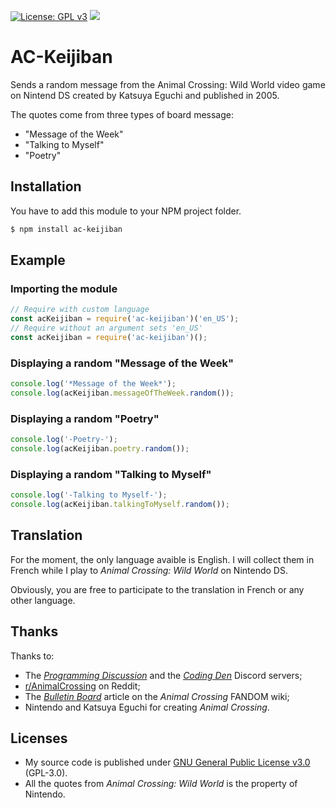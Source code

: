 [![License: GPL v3](https://img.shields.io/badge/License-GPLv3-blue.svg)](https://www.gnu.org/licenses/gpl-3.0)
[![](https://img.shields.io/npm/v/ac-keijiban.svg)](https://www.npmjs.com/package/ac-keijiban)

# AC-Keijiban

Sends a random message from the Animal Crossing: Wild World video game on Nintend DS created by Katsuya Eguchi and published in 2005.

The quotes come from three types of board message:
- "Message of the Week"
- "Talking to Myself"
- "Poetry"

## Installation

You  have to add this module to your NPM project folder.

```bash
$ npm install ac-keijiban
```

## Example

### Importing the module

```js
// Require with custom language
const acKeijiban = require('ac-keijiban')('en_US');
// Require without an argument sets 'en_US'
const acKeijiban = require('ac-keijiban')();
```

### Displaying a random "Message of the Week"

```js
console.log('*Message of the Week*');
console.log(acKeijiban.messageOfTheWeek.random());
```

### Displaying a random "Poetry"

```js
console.log('-Poetry-');
console.log(acKeijiban.poetry.random());
```

### Displaying a random "Talking to Myself"

```js
console.log('-Talking to Myself-');
console.log(acKeijiban.talkingToMyself.random());
```

## Translation

For the moment, the only language avaible is English. I will collect them in French while I play to *Animal Crossing: Wild World* on Nintendo DS.

Obviously, you are free to participate to the translation in French or any other language.

## Thanks

Thanks to:
- The [*Programming Discussion*](https://progdisc.club) and the [*Coding Den*](https://discordapp.com/invite/code) Discord servers;
- [r/AnimalCrossing](https://www.reddit.com/r/AnimalCrossing) on Reddit;
- The [*Bulletin Board*](https://animalcrossing.fandom.com/wiki/Bulletin_Board) article on the *Animal Crossing* FANDOM wiki;
- Nintendo and Katsuya Eguchi for creating *Animal Crossing*.

## Licenses

- My source code is published under [GNU General Public License v3.0](https://github.com/Helmasaur/ac-keijiban/blob/master/LICENSE) (GPL-3.0).
- All the quotes from *Animal Crossing: Wild World* is the property of Nintendo.